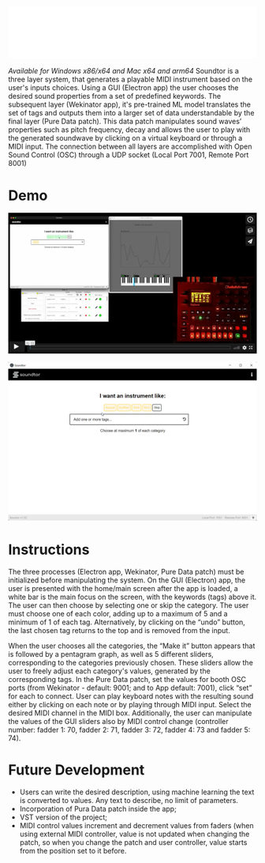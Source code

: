 ![Soundtor](./assets/full_logo_white.png)

_Available for Windows x86/x64 and Mac x64 and arm64_
 Soundtor is a three layer system, that generates a playable MIDI instrument based on the user's inputs choices. Using a GUI (Electron app) the user chooses the desired sound properties from a set of predefined keywords. The subsequent layer (Wekinator app), it's pre-trained ML model translates the set of tags and outputs them into a larger set of data understandable by the final layer (Pure Data patch). This data patch manipulates sound waves’ properties such as pitch frequency, decay and allows the user to play with the generated soundwave by clicking on a virtual keyboard or through a MIDI input.
 The connection between all layers are accomplished with Open Sound Control (OSC) through a UDP socket (Local Port 7001, Remote Port 8001) 

# Demo

[![Demo Preview](./ReadmeFiles/videoPreview.png)](https://vimeo.com/664212521)

![GUI App Preview](./ReadmeFiles/guipreview.gif)



# Instructions
The three processes (Electron app, Wekinator, Pure Data patch) must be initialized before manipulating the system. On the GUI (Electron) app, the user is presented with the home/main screen after the app is loaded, a white bar is the main focus on the screen, with the keywords (tags) above it. The user can then choose by selecting one or skip the category. The user must choose one of each color, adding up to a maximum of 5 and a minimum of 1 of each tag. Alternatively, by clicking on the “undo” button, the last chosen tag returns to the top and is removed from the input.

When the user chooses all the categories, the “Make it” button appears that is followed by a pentagram graph, as well as 5 different sliders, corresponding to the categories previously chosen. These sliders allow the user to freely adjust each category's values, generated by the corresponding tags.
In the Pure Data patch, set the values for booth OSC ports (from Wekinator - default: 9001; and to App default: 7001), click “set” for each to connect. 
User can play keyboard notes with the resulting sound either by clicking on each note or by playing through MIDI input. Select the desired MIDI channel in the MIDI box.
Additionally, the user can manipulate the values of the GUI sliders also by MIDI control change (controller number: fadder 1: 70, fadder 2:  71, fadder 3: 72, fadder 4: 73 and fadder 5: 74).

# Future Development

* Users can write the desired description, using machine learning the text is converted to values. Any text to describe, no limit of parameters.
* Incorporation of Pura Data patch inside the app;
* VST version of the project;
* MIDI control values increment and decrement values from faders (when using external MIDI controller, value is not updated when changing the patch, so when you change the patch and user controller, value starts from the position set to it before.
